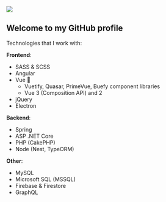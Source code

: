 ![](https://i.imgur.com/zhfeCzK.png)

## Welcome to my GitHub profile
Technologies that I work with:

**Frontend**:
- SASS & SCSS
- Angular
- Vue 💞
  - Vuetify, Quasar, PrimeVue, Buefy component libraries
  - Vue 3 (Composition API) and 2
- jQuery
- Electron

**Backend**:
- Spring
- ASP .NET Core
- PHP (CakePHP)
- Node (Nest, TypeORM)

**Other**:
- MySQL
- Microsoft SQL (MSSQL)
- Firebase & Firestore
- GraphQL
